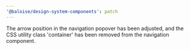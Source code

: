```yaml
---
'@baloise/design-system-components': patch
---
```


The arrow position in the navigation popover has been adjusted, and the CSS utility class 'container' has been removed from the navigation component.

